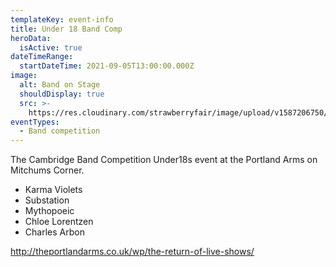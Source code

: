 ```yaml
---
templateKey: event-info
title: Under 18 Band Comp
heroData:
  isActive: true
dateTimeRange:
  startDateTime: 2021-09-05T13:00:00.000Z
image:
  alt: Band on Stage
  shouldDisplay: true
  src: >-
    https://res.cloudinary.com/strawberryfair/image/upload/v1587206750/Events/band-comp-jump_bbclzx.jpg
eventTypes:
  - Band competition
---
```

The Cambridge Band Competition Under18s event at the Portland Arms on Mitchums Corner.

* Karma Violets
* Substation
* Mythopoeic
* Chloe Lorentzen
* Charles Arbon

<http://theportlandarms.co.uk/wp/the-return-of-live-shows/>
